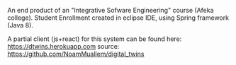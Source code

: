 An end product of an "Integrative Sofware Engineering" course (Afeka college).
Student Enrollment created in eclipse IDE, using Spring framework (Java 8).

A partial client (js+react) for this system can be found here: https://dtwins.herokuapp.com source: https://github.com/NoamMuallem/digital_twins
